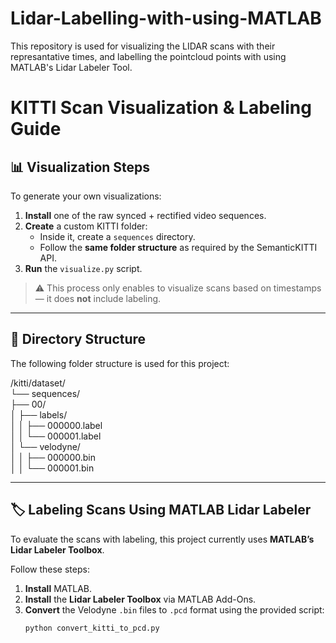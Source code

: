 # Lidar-Labelling-with-using-MATLAB
This repository is used for visualizing the LIDAR scans with their represantative times, and labelling the pointcloud points with using MATLAB's Lidar Labeler Tool.  


# KITTI Scan Visualization & Labeling Guide

## 📊 Visualization Steps

To generate your own visualizations:

1. **Install** one of the raw synced + rectified video sequences.
2. **Create** a custom KITTI folder:
   - Inside it, create a `sequences` directory.
   - Follow the **same folder structure** as required by the SemanticKITTI API.
3. **Run** the `visualize.py` script.

> ⚠️ This process only enables to visualize scans based on timestamps — it does **not** include labeling.

---


## 📁 Directory Structure

The following folder structure is used for this project:

/kitti/dataset/  
└── sequences/  
├── 00/  
│ ├── labels/  
│ │ ├── 000000.label   
│ │ └── 000001.label  
│ └── velodyne/  
│ │ ├── 000000.bin   
│ │ └── 000001.bin  

---


## 🏷️ Labeling Scans Using MATLAB Lidar Labeler

To evaluate the scans with labeling, this project currently uses **MATLAB’s Lidar Labeler Toolbox**.

Follow these steps:

1. **Install** MATLAB.
2. **Install** the **Lidar Labeler Toolbox** via MATLAB Add-Ons.
3. **Convert** the Velodyne `.bin` files to `.pcd` format using the provided script:
   ```bash
   python convert_kitti_to_pcd.py
